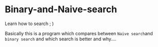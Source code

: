 # Binary-and-Naive-search
Learn how to search ; )

Basically this is a program which compares between `Naive search`and `binary search` and which search is better and why....
